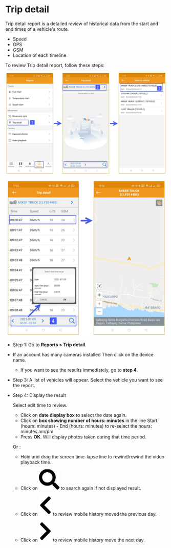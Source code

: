 # Trip detail

Trip detail report is a detailed review of historical data from the start and end times of a vehicle's route.
- Speed
- GPS
- GSM
- Location of each timeline

To review Trip detail report, follow these steps:

<span style="display:block;text-align:center">![Interface Web](/docs/assets/images/web-english/gotrack365-el/report/trip-detail-all.jpg)

<span class="icon-left5">![Interface Web](/docs/assets/images/web-english/gotrack365-el/report/search-trip-detail-1.jpg)

- Step 1: Go to **Reports > Trip detail**.

- If an account has many cameras installed Then click on the device name.
  
  - If you want to see the results immediately, go to **step 4**.

- Step 3: A list of vehicles will appear. Select the vehicle you want to see the report.

- Step 4: Display the result

  Select edit time to review.
    - Click on **date display box** to select the date again.
    - Click on **box showing number of hours: minutes** in the line Start (hours: minutes) - End (hours: minutes) to re-select the hours: minutes am/pm
    - Press **OK**. Will display photos taken during that time period.

  Or :
  - Hold and drag the screen time-lapse line to rewind/rewind the video playback time. 
  
  - Click on <span class="icon-left svg-filter-blue1">![Ok](/docs/assets/images/web-interface/icon/SVG/search.svg) to search again if not displayed result.
  
  - Click on <span class="icon-left svg-filter-blue1">![Ok](/docs/assets/images/web-interface/icon/SVG/chevron-left.svg) to review mobile history moved the previous day.

  - Click on <span class="icon-left svg-filter-blue1">![Ok](/docs/assets/images/web-interface/icon/SVG/chevron-right.svg) to review mobile history move the next day.

